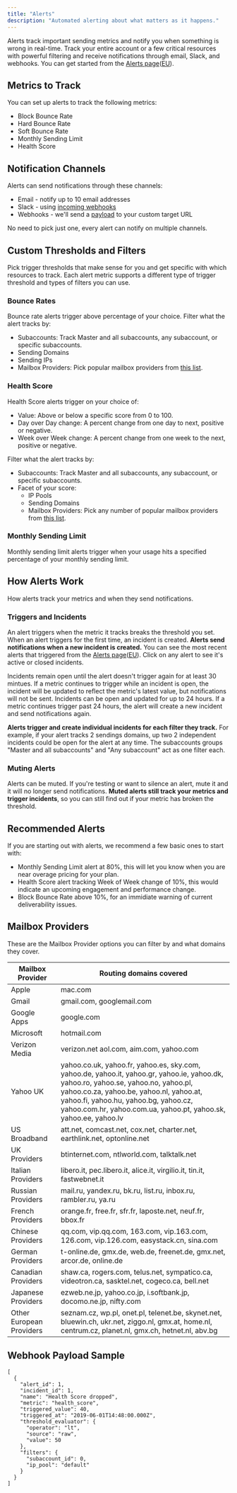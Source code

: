 ```yaml
---
title: "Alerts"
description: "Automated alerting about what matters as it happens."
---
```


Alerts track important sending metrics and notify you when something is wrong in real-time. Track your entire account or a few critical resources with powerful filtering and receive notifications through email, Slack, and webhooks. You can get started from the [Alerts page](https://app.sparkpost.com/alerts)([EU](https://app.eu.sparkpost.com/alerts)).

## Metrics to Track
You can set up alerts to track the following metrics:

* Block Bounce Rate
* Hard Bounce Rate
* Soft Bounce Rate
* Monthly Sending Limit
* Health Score

## Notification Channels
Alerts can send notifications through these channels:

* Email - notify up to 10 email addresses
* Slack - using [incoming webhooks](https://api.slack.com/incoming-webhooks#create_a_webhook)
* Webhooks - we'll send a [payload](#webhook-payload-sample) to your custom target URL

No need to pick just one, every alert can notify on multiple channels.

## Custom Thresholds and Filters
Pick trigger thresholds that make sense for you and get specific with which resources to track. Each alert metric supports a different type of trigger threshold and types of filters you can use.

### Bounce Rates
Bounce rate alerts trigger above percentage of your choice. Filter what the alert tracks by:
* Subaccounts: Track Master and all subaccounts, any subaccount, or specific subaccounts.
* Sending Domains
* Sending IPs
* Mailbox Providers: Pick popular mailbox providers from [this list](#mailbox-providers).

### Health Score
Health Score alerts trigger on your choice of:
* Value: Above or below a specific score from 0 to 100.
* Day over Day change: A percent change from one day to next, positive or negative.
* Week over Week change: A percent change from one week to the next, positive or negative.

Filter what the alert tracks by:
* Subaccounts: Track Master and all subaccounts, any subaccount, or specific subaccounts.
* Facet of your score:
  * IP Pools
  * Sending Domains
  * Mailbox Providers: Pick any number of popular mailbox providers from [this list](#mailbox-providers).

### Monthly Sending Limit
Monthly sending limit alerts trigger when your usage hits a specified percentage of your monthly sending limit.


## How Alerts Work
How alerts track your metrics and when they send notifications.

### Triggers and Incidents
An alert triggers when the metric it tracks breaks the threshold you set. When an alert triggers for the first time, an incident is created. **Alerts send notifications when a new incident is created.** You can see the most recent alerts that triggered from the [Alerts page](https://app.sparkpost.com/alerts)([EU](https://app.eu.sparkpost.com/alerts)). Click on any alert to see it's active or closed incidents.

Incidents remain open until the alert doesn't trigger again for at least 30 mintues. If a metric continues to trigger while an incident is open, the incident will be updated to reflect the metric's latest value, but notifications will not be sent. Incidents can be open and updated for up to 24 hours. If a metric continues trigger past 24 hours, the alert will create a new incident and send notifications again.

**Alerts trigger and create individual incidents for each filter they track.** For example, if your alert tracks 2 sendings domains, up two 2 independent incidents could be open for the alert at any time. The subaccounts groups "Master and all subaccounts" and "Any subaccount" act as one filter each.

### Muting Alerts
Alerts can be muted. If you're testing or want to silence an alert, mute it and it will no longer send notifications. **Muted alerts still track your metrics and trigger incidents**, so you can still find out if your metric has broken the threshold.

## Recommended Alerts
If you are starting out with alerts, we recommend a few basic ones to start with:

* Monthly Sending Limit alert at 80%, this will let you know when you are near overage pricing for your plan.
* Health Score alert tracking Week of Week change of 10%, this would indicate an upcoming engagement and performance change.
* Block Bounce Rate above 10%, for an immidiate warning of current deliverability issues.

## Mailbox Providers
These are the Mailbox Provider options you can filter by and what domains they cover.

| Mailbox Provider         | Routing domains covered |
|--------------------------|-----------------|
| Apple                    | mac.com |
| Gmail                    | gmail.com, googlemail.com |
| Google Apps              | google.com |
| Microsoft                | hotmail.com |
| Verizon Media            | verizon.net aol.com, aim.com, yahoo.com |
| Yahoo UK                 | yahoo.co.uk, yahoo.fr, yahoo.es, sky.com, yahoo.de, yahoo.it, yahoo.gr, yahoo.ie, yahoo.dk, yahoo.ro, yahoo.se, yahoo.no, yahoo.pl, yahoo.co.za, yahoo.be, yahoo.nl, yahoo.at, yahoo.fi, yahoo.hu, yahoo.bg, yahoo.cz, yahoo.com.hr, yahoo.com.ua, yahoo.pt, yahoo.sk, yahoo.ee, yahoo.lv |
| US Broadband             | att.net, comcast.net, cox.net, charter.net, earthlink.net, optonline.net |
| UK Providers             | btinternet.com, ntlworld.com, talktalk.net |
| Italian Providers        | libero.it, pec.libero.it, alice.it, virgilio.it, tin.it, fastwebnet.it |
| Russian Providers        | mail.ru, yandex.ru, bk.ru, list.ru, inbox.ru, rambler.ru, ya.ru |
| French Providers         | orange.fr, free.fr, sfr.fr, laposte.net, neuf.fr, bbox.fr |
| Chinese Providers        | qq.com, vip.qq.com, 163.com, vip.163.com, 126.com, vip.126.com, easystack.cn, sina.com |
| German Providers         | t-online.de, gmx.de, web.de, freenet.de, gmx.net, arcor.de, online.de |
| Canadian Providers       | shaw.ca, rogers.com, telus.net, sympatico.ca, videotron.ca, sasktel.net, cogeco.ca, bell.net |
| Japanese Providers       | ezweb.ne.jp, yahoo.co.jp, i.softbank.jp, docomo.ne.jp, nifty.com |
| Other European Providers | seznam.cz, wp.pl, onet.pl, telenet.be, skynet.net, bluewin.ch, ukr.net, ziggo.nl, gmx.at, home.nl, centrum.cz, planet.nl, gmx.ch, hetnet.nl, abv.bg |

## Webhook Payload Sample

```
[
  {
    "alert_id": 1,
    "incident_id": 1,
    "name": "Health Score dropped",
    "metric": "health_score",
    "triggered_value": 40,
    "triggered_at": "2019-06-01T14:48:00.000Z",
    "threshold_evaluator": {
      "operator": "lt",
      "source": "raw",
      "value": 50
    },
    "filters": {
      "subaccount_id": 0,
      "ip_pool": "default"
    }
  }
]
```
